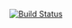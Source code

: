 [![Build Status](https://travis-ci.org/fbukevin/testTravis.svg?branch=master)](https://travis-ci.org/fbukevin/testTravis)